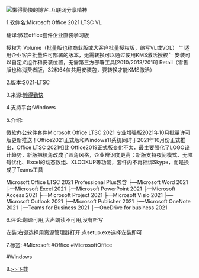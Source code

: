 ![懒得勤快的博客_互联网分享精神](https://img14.360buyimg.com/ddimg/jfs/t1/212154/37/187/4954/61669839Ece78b665/8c01a9aeae0cb0e6.png)

1.软件名:Microsoft Office 2021 LTSC VL

翻译:微软office套件企业直装学习版

授权为
Volume（批量版也称商业版或大客户批量授权版，缩写VL或VOL）
﹂适用企业客户批量许可部署的版本，无需转换可以通过使用KMS激活授权
﹂安装可以自定义组件和安装位置，无需第三方部署工具[2010/2013/2016]
Retail（零售版也称消费者版，32和64位共用安装包，要转换才能KMS激活）

2.版本:2021-LTSC

3.来源:[懒得勤快](https://ldqk.xyz/1294)

4.支持平台:Windows

5.介绍:

微软办公软件套件Microsoft Office LTSC 2021 专业增强版2021年10月批量许可版更新推送！Office2021正式版和Windows11系统同时于2021年10月份正式推出，Office LTSC 2021相比 Office2019正式版变化不太，最主要强化了LOGO设计趋势，新版把棱角改成了圆角风格，企业辨识度更高；新版支持夜间模式、无障碍优化、Excel的动态数组、XLOOKUP等功能，套件内不再捆绑Skype，而是换成了Teams工具

Microsoft Office LTSC 2021 Professional Plus包含
├—Microsoft Word 2021
├—Microsoft Excel 2021
├—Microsoft PowerPoint 2021
├—Microsoft Access 2021
├—Microsoft Project 2021
├—Microsoft Visio 2021
├—Microsoft Outlook 2021
├—Microsoft Publisher 2021
├—Microsoft OneNote 2021
├—Teams for Business 2021
├—OneDrive for business 2021

6.评论:翻译可用,大声朗读不可用,没有听写

安装:右键选择用资源管理器打开,点setup.exe选择安装即可

7.标签:
#Microsoft #Office #MicrosoftOffice

#Windows

8.[>>下载](https://t.me/GoojoeShare/39)